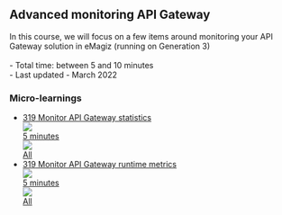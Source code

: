 <div class="ez-academy">
	<div class="ez-academy__body">
		<main class="master">
	<h2 class="title">Advanced monitoring API Gateway</h2>
    <p>
        In this course, we will focus on a few items around monitoring your API Gateway solution in eMagiz (running on Generation 3)
        </br></br>
        - Total time: between 5 and 10 minutes
        </br>
        - Last updated - March 2022
    </p>
    <h3 class="title">Micro-learnings</h3>
    <ul class="strip-container">
        <li class="strip">
            <a href="../../docs/microlearning/advanced-monitoring-apigateway-statistics" class="strip__link">
            <label for="" class="strip__label">
                <span>319</span>
                Monitor API Gateway statistics
            </label>
            <div class="strip__attribute">
                <img class="strip__attribute-icon strip__attribute-icon--duration" src="../../img/microlearning/academy_index/icon-duration32.svg"/>
                <div class="strip__attribute-label">5 minutes</div>
            </div>
            <div class="strip__attribute">
                <img class="strip__attribute-icon strip__attribute-icon--roles" src="../../img/microlearning/academy_index/icon-roles32.svg"/>
                <div class="strip__attribute-label">All</div>
            </div>
			</a>
        </li>
		<li class="strip">
            <a href="../../docs/microlearning/advanced-monitoring-apigateway-runtime-statistics" class="strip__link">
            <label for="" class="strip__label">
                <span>319</span>
               Monitor API Gateway runtime metrics 
            </label>
            <div class="strip__attribute">
                <img class="strip__attribute-icon strip__attribute-icon--duration" src="../../img/microlearning/academy_index/icon-duration32.svg"/>
                <div class="strip__attribute-label">5 minutes</div>
            </div>
            <div class="strip__attribute">
                <img class="strip__attribute-icon strip__attribute-icon--roles" src="../../img/microlearning/academy_index/icon-roles32.svg"/>
                <div class="strip__attribute-label">All</div>
            </div>
			</a>
        </li> 		
    </ul>
    </main>
    </div>
</div>